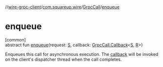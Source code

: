 //[wire-grpc-client](../../../index.md)/[com.squareup.wire](../index.md)/[GrpcCall](index.md)/[enqueue](enqueue.md)

# enqueue

[common]\
abstract fun [enqueue](enqueue.md)(request: [S](index.md), callback: [GrpcCall.Callback](-callback/index.md)&lt;[S](index.md), [R](index.md)&gt;)

Enqueues this call for asynchronous execution. The [callback](enqueue.md) will be invoked on the client's dispatcher thread when the call completes.
